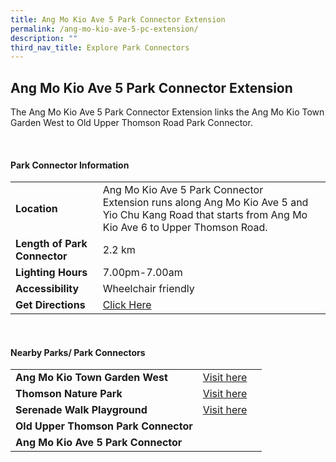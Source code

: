 ```yaml
---
title: Ang Mo Kio Ave 5 Park Connector Extension
permalink: /ang-mo-kio-ave-5-pc-extension/
description: ""
third_nav_title: Explore Park Connectors
---
```

## Ang Mo Kio Ave 5 Park Connector Extension


The Ang Mo Kio Ave 5 Park Connector Extension links the Ang Mo Kio Town Garden West to Old Upper Thomson Road Park Connector. 

<br>

#### Park Connector Information

|  |  |  |
| -------- | -------- | -------- |
| **Location** | Ang Mo Kio Ave 5 Park Connector Extension runs along Ang Mo Kio Ave 5 and Yio Chu Kang Road that starts from Ang Mo Kio Ave 6 to Upper Thomson Road. |  |
| **Length of Park Connector** | 2.2 km  |  |
| **Lighting Hours** | 7.00pm-7.00am | |
| **Accessibility** | Wheelchair friendly | |
| **Get Directions** |  [Click Here](https://www.onemap.gov.sg/?lat=1.3566279&amp;lng=103.8082477) | |

<br>


#### Nearby Parks/ Park Connectors

|   |  |  |
| -------- | -------- | -------- |
| **Ang Mo Kio Town Garden West** | [Visit here](https://www.nparks.gov.sg/gardens-parks-and-nature/parks-and-nature-reserves/ang-mo-kio-town-garden-west) | |
| **Thomson Nature Park** | [Visit here](https://www.nparks.gov.sg/gardens-parks-and-nature/parks-and-nature-reserves/thomson-nature-park) | |
| **Serenade Walk Playground** | [Visit here](https://www.nparks.gov.sg/gardens-parks-and-nature/parks-and-nature-reserves/serenade-walk-playground) | |
| **Old Upper Thomson Park Connector** | | |
| **Ang Mo Kio Ave 5 Park Connector** | | |